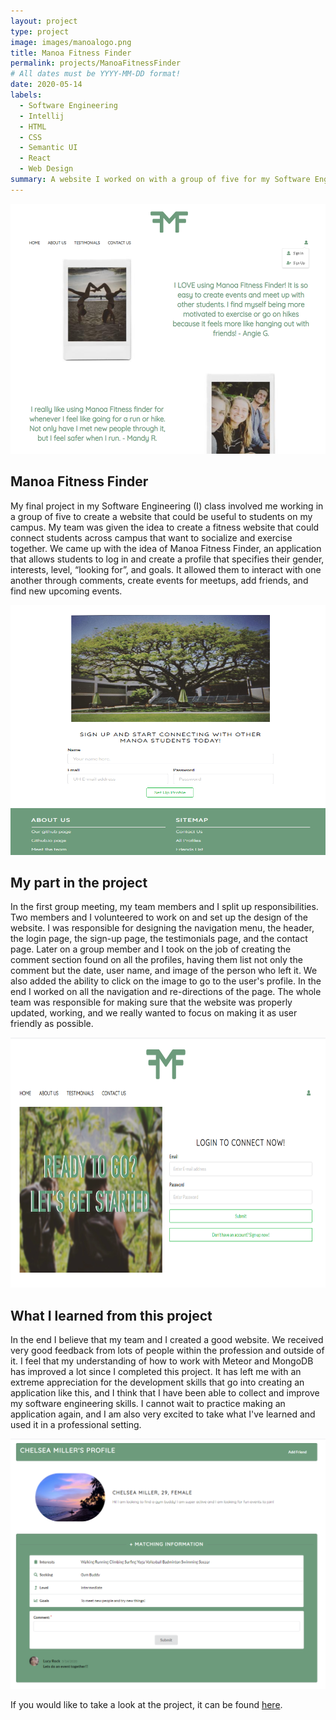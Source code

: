```yaml
---
layout: project
type: project
image: images/manoalogo.png
title: Manoa Fitness Finder
permalink: projects/ManoaFitnessFinder
# All dates must be YYYY-MM-DD format!
date: 2020-05-14
labels:
  - Software Engineering
  - Intellij
  - HTML
  - CSS
  - Semantic UI
  - React
  - Web Design
summary: A website I worked on with a group of five for my Software Engineering I class.
---
```


<img class="ui image" src="../images/mf1.png" height="400" width="600" alt="">

## Manoa Fitness Finder

My final project in my Software Engineering (I) class involved me working in a group of five to create a website that could be useful to students on my campus. My team was given the idea to create a fitness website that could connect students across campus that want to socialize and exercise together. We came up with the idea of Manoa Fitness Finder, an application that allows students to log in and create a profile that specifies their gender, interests, level, “looking for”, and goals. It allowed them to interact with one another through comments, create events for meetups, add friends, and find new upcoming events. 

<img class="ui image" src="../images/mf2.png" height="400" width="600"  alt="">

## My part in the project

In the first group meeting, my team members and I split up responsibilities. Two members and I volunteered to work on and set up the design of the website. I was responsible for designing the navigation menu, the header, the login page, the sign-up page, the testimonials page, and the contact page. Later on a group member and I took on the job of creating the comment section found on all the profiles, having them list not only the comment but the date, user name, and image of the person who left it. We also added the ability to click on the image to go to the user's profile. In the end I worked on all the navigation and re-directions of the page. The whole team was responsible for making sure that the website was properly updated, working, and we really wanted to focus on making it as user friendly as possible. 

<img class="ui image" src="../images/mf3.png" height="400" width="600"  alt="">

## What I learned from this project

In the end I believe that my team and I created a good website. We received very good feedback from lots of people within the profession and outside of it. I feel that my understanding of how to work with Meteor and MongoDB has improved a lot since I completed this project. It has left me with an extreme appreciation for the development skills that go into creating an application like this, and I think that I have been able to collect and improve my software engineering skills. I cannot wait to practice making an application again, and I am also very excited to take what I've learned and used it in a professional setting. 

<img class="ui image" src="../images/mf4.png" height="400" width="600"  alt="">

If you would like to take a look at the project, it can be found <a href="https://github.com/manoafitnessfinder/app">here</a>.